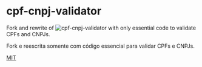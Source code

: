 # cpf-cnpj-validator

Fork and rewrite of ![cpf-cnpj-validator](https://github.com/carvalhoviniciusluiz/cpf-cnpj-validator) with only essential code to validate CPFs and CNPJs.

Fork e reescrita somente com código essencial para validar CPFs e CNPJs.

[MIT](http://opensource.org/licenses/MIT)

